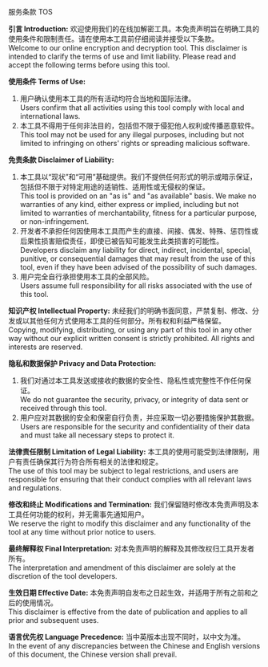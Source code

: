 服务条款 TOS

**引言 Introduction:**
欢迎使用我们的在线加解密工具。本免责声明旨在明确工具的使用条件和限制责任。请在使用本工具前仔细阅读并接受以下条款。  
Welcome to our online encryption and decryption tool. This disclaimer is intended to clarify the terms of use and limit liability. Please read and accept the following terms before using this tool.

**使用条件 Terms of Use:**
1. 用户确认使用本工具的所有活动均符合当地和国际法律。  
   Users confirm that all activities using this tool comply with local and international laws.
2. 本工具不得用于任何非法目的，包括但不限于侵犯他人权利或传播恶意软件。  
   This tool may not be used for any illegal purposes, including but not limited to infringing on others' rights or spreading malicious software.

**免责条款 Disclaimer of Liability:**
1. 本工具以“现状”和“可用”基础提供。我们不提供任何形式的明示或暗示保证，包括但不限于对特定用途的适销性、适用性或无侵权的保证。  
   This tool is provided on an "as is" and "as available" basis. We make no warranties of any kind, either express or implied, including but not limited to warranties of merchantability, fitness for a particular purpose, or non-infringement.
2. 开发者不承担任何因使用本工具而产生的直接、间接、偶发、特殊、惩罚性或后果性损害赔偿责任，即使已被告知可能发生此类损害的可能性。  
   Developers disclaim any liability for direct, indirect, incidental, special, punitive, or consequential damages that may result from the use of this tool, even if they have been advised of the possibility of such damages.
3. 用户完全自行承担使用本工具的全部风险。  
   Users assume full responsibility for all risks associated with the use of this tool.

**知识产权 Intellectual Property:**
未经我们的明确书面同意，严禁复制、修改、分发或以其他任何方式使用本工具的任何部分。所有权和利益严格保留。  
Copying, modifying, distributing, or using any part of this tool in any other way without our explicit written consent is strictly prohibited. All rights and interests are reserved.

**隐私和数据保护 Privacy and Data Protection:**
1. 我们对通过本工具发送或接收的数据的安全性、隐私性或完整性不作任何保证。  
   We do not guarantee the security, privacy, or integrity of data sent or received through this tool.
2. 用户应对其数据的安全和保密自行负责，并应采取一切必要措施保护其数据。  
   Users are responsible for the security and confidentiality of their data and must take all necessary steps to protect it.

**法律责任限制 Limitation of Legal Liability:**
本工具的使用可能受到法律限制，用户有责任确保其行为符合所有相关的法律和规定。  
The use of this tool may be subject to legal restrictions, and users are responsible for ensuring that their conduct complies with all relevant laws and regulations.

**修改和终止 Modifications and Termination:**
我们保留随时修改本免责声明及本工具任何功能的权利，并无需事先通知用户。  
We reserve the right to modify this disclaimer and any functionality of the tool at any time without prior notice to users.

**最终解释权 Final Interpretation:**
对本免责声明的解释及其修改权归工具开发者所有。  
The interpretation and amendment of this disclaimer are solely at the discretion of the tool developers.

**生效日期 Effective Date:**
本免责声明自发布之日起生效，并适用于所有之前和之后的使用情况。  
This disclaimer is effective from the date of publication and applies to all prior and subsequent uses.

**语言优先权 Language Precedence:**
当中英版本出现不同时，以中文为准。  
In the event of any discrepancies between the Chinese and English versions of this document, the Chinese version shall prevail.
